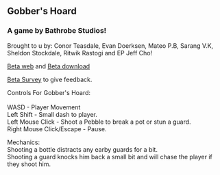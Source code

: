 ## Gobber's Hoard

### A game by Bathrobe Studios! 
Brought to u by: Conor Teasdale, Evan Doerksen, Mateo P.B, Sarang V.K, Sheldon Stockdale, Ritwik Rastogi and EP Jeff Cho!

[Beta web](/Gobbers-Hoard/index.html) and [Beta download](Gobbers-Hoard.zip) 

[Beta Survey](https://docs.google.com/forms/d/e/1FAIpQLSeS3wD8SRJCQ7kgaHS7u2yLsLZs7wxYNrZEVJ0wmW3g3GqMCQ/alreadyresponded) to give feedback.


Controls For Gobber's Hoard:\
\
  WASD - Player Movement<br/>
  Left Shift - Small dash to player.<br/>
  Left Mouse Click - Shoot a Pebble to break a pot or stun a guard.<br/>
  Right Mouse Click/Escape - Pause.<br/>
 

Mechanics:<br/> 
  Shooting a bottle distracts any earby guards for a bit.<br/>
  Shooting a guard knocks him back a small bit and will chase the player if they shoot him.<br/>
